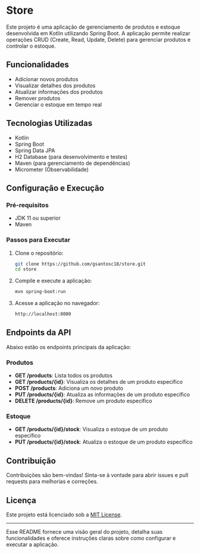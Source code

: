 # Store

Este projeto é uma aplicação de gerenciamento de produtos e estoque desenvolvida em Kotlin utilizando Spring Boot. A aplicação permite realizar operações CRUD (Create, Read, Update, Delete) para gerenciar produtos e controlar o estoque.

## Funcionalidades

- Adicionar novos produtos
- Visualizar detalhes dos produtos
- Atualizar informações dos produtos
- Remover produtos
- Gerenciar o estoque em tempo real

## Tecnologias Utilizadas

- Kotlin
- Spring Boot
- Spring Data JPA
- H2 Database (para desenvolvimento e testes)
- Maven (para gerenciamento de dependências)
- Micrometer (Observabilidade)

## Configuração e Execução

### Pré-requisitos

- JDK 11 ou superior
- Maven

### Passos para Executar

1. Clone o repositório:
   ```sh
   git clone https://github.com/gsantosc18/store.git
   cd store
   ```

2. Compile e execute a aplicação:
   ```sh
   mvn spring-boot:run
   ```

3. Acesse a aplicação no navegador:
   ```sh
   http://localhost:8080
   ```

## Endpoints da API

Abaixo estão os endpoints principais da aplicação:

### Produtos

- **GET /products**: Lista todos os produtos
- **GET /products/{id}**: Visualiza os detalhes de um produto específico
- **POST /products**: Adiciona um novo produto
- **PUT /products/{id}**: Atualiza as informações de um produto específico
- **DELETE /products/{id}**: Remove um produto específico

### Estoque

- **GET /products/{id}/stock**: Visualiza o estoque de um produto específico
- **PUT /products/{id}/stock**: Atualiza o estoque de um produto específico

## Contribuição

Contribuições são bem-vindas! Sinta-se à vontade para abrir issues e pull requests para melhorias e correções.

## Licença

Este projeto está licenciado sob a [MIT License](LICENSE).

---

Esse README fornece uma visão geral do projeto, detalha suas funcionalidades e oferece instruções claras sobre como configurar e executar a aplicação.